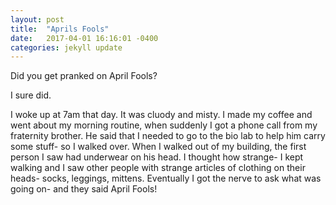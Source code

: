```yaml
---
layout: post
title:  "Aprils Fools"
date:   2017-04-01 16:16:01 -0400
categories: jekyll update
---
```

Did you get pranked on April Fools?

I sure did.

I woke up at 7am that day. It was cluody and misty. I made my coffee and went about my morning routine, when suddenly I got a phone call from my fraternity brother. He said that I needed to go to the bio lab to help him carry some stuff- so I walked over. When I walked out of my building, the first person I saw had underwear on his head. I thought how strange- I kept walking and I saw other people with strange articles of clothing on their heads- socks, leggings, mittens. Eventually I got the nerve to ask what was going on- and they said April Fools!
